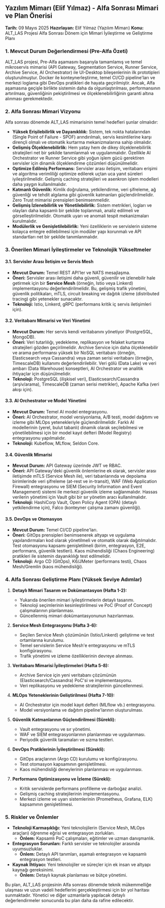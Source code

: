 ## Yazılım Mimarı (Elif Yılmaz) - Alfa Sonrası Mimari ve Plan Önerisi

**Tarih:** 09 Mayıs 2025
**Hazırlayan:** Elif Yılmaz (Yazılım Mimarı)
**Konu:** ALT_LAS Projesi Alfa Sonrası Dönem için Mimari İyileştirme ve Geliştirme Planı

### 1. Mevcut Durum Değerlendirmesi (Pre-Alfa Özeti)

ALT_LAS projesi, Pre-Alfa aşamasını başarıyla tamamlamış ve temel mikroservis mimarisi (API Gateway, Segmentation Service, Runner Service, Archive Service, AI Orchestrator) ile UI-Desktop bileşenlerinin ilk prototipleri oluşturulmuştur. Docker ile konteynerleştirme, temel CI/CD pipeline'ları ve merkezi loglama gibi DevOps pratikleri de hayata geçirilmiştir. Ancak, Alfa aşamasına geçişle birlikte sistemin daha da olgunlaştırılması, performansının artırılması, güvenliğinin pekiştirilmesi ve ölçeklenebilirliğinin garanti altına alınması gerekmektedir.

### 2. Alfa Sonrası Mimari Vizyonu

Alfa sonrası dönemde ALT_LAS mimarisinin temel hedefleri şunlar olmalıdır:

*   **Yüksek Erişilebilirlik ve Dayanıklılık:** Sistem, tek nokta hatalarından (Single Point of Failure - SPOF) arındırılmalı, servis kesintilerine karşı dirençli olmalı ve otomatik kurtarma mekanizmalarına sahip olmalıdır.
*   **Gelişmiş Ölçeklenebilirlik:** Hem yatay hem de dikey ölçeklenebilirlik stratejileri net bir şekilde tanımlanmalı ve uygulanmalıdır. Özellikle AI Orchestrator ve Runner Service gibi yoğun işlem gücü gerektiren servisler için dinamik ölçeklendirme çözümleri düşünülmelidir.
*   **Optimize Edilmiş Performans:** Servisler arası iletişim, veritabanı erişimi ve algoritma verimliliği optimize edilerek uçtan uca yanıt süreleri iyileştirilmelidir. Gelişmiş caching stratejileri ve asenkron işlem modelleri daha yaygın kullanılmalıdır.
*   **Katmanlı Güvenlik:** Kimlik doğrulama, yetkilendirme, veri şifreleme, ağ güvenliği ve tehdit algılama gibi güvenlik katmanları güçlendirilmelidir. Zero Trust mimarisi prensipleri benimsenmelidir.
*   **Gelişmiş İzlenebilirlik ve Yönetilebilirlik:** Sistem metrikleri, logları ve olayları daha kapsamlı bir şekilde toplanmalı, analiz edilmeli ve görselleştirilmelidir. Otomatik uyarı ve anomali tespit mekanizmaları kurulmalıdır.
*   **Modülerlik ve Genişletilebilirlik:** Yeni özelliklerin ve servislerin sisteme kolayca entegre edilebilmesi için modüler yapı korunmalı ve API standartları net bir şekilde tanımlanmalıdır.

### 3. Önerilen Mimari İyileştirmeler ve Teknolojik Yükseltmeler

#### 3.1. Servisler Arası İletişim ve Servis Mesh

*   **Mevcut Durum:** Temel REST API'ler ve NATS mesajlaşma.
*   **Öneri:** Servisler arası iletişimi daha güvenli, güvenilir ve izlenebilir hale getirmek için bir **Service Mesh** (örneğin, Istio veya Linkerd) implementasyonu değerlendirilmelidir. Bu, gelişmiş trafik yönetimi, güvenlik politikaları, mTLS, circuit breaking ve dağıtık izleme (distributed tracing) gibi yetenekler sunacaktır.
*   **Teknoloji:** Istio, Linkerd, gRPC (performans kritik iç servis iletişimleri için).

#### 3.2. Veritabanı Mimarisi ve Veri Yönetimi

*   **Mevcut Durum:** Her servis kendi veritabanını yönetiyor (PostgreSQL, MongoDB).
*   **Öneri:** Veri tutarlılığı, yedekleme, replikasyon ve felaket kurtarma stratejileri gözden geçirilmelidir. Archive Service için daha ölçeklenebilir ve arama performansı yüksek bir NoSQL veritabanı (örneğin, Elasticsearch veya Cassandra) veya zaman serisi veritabanı (örneğin, TimescaleDB) kullanımı değerlendirilebilir. Veri gölü (Data Lake) ve veri ambarı (Data Warehouse) konseptleri, AI Orchestrator ve analitik ihtiyaçlar için düşünülmelidir.
*   **Teknoloji:** PostgreSQL (ilişkisel veri), Elasticsearch/Cassandra (arşiv/arama), TimescaleDB (zaman serisi metrikler), Apache Kafka (veri akışı için).

#### 3.3. AI Orchestrator ve Model Yönetimi

*   **Mevcut Durum:** Temel AI model entegrasyonu.
*   **Öneri:** AI Orchestrator, model versiyonlama, A/B testi, model dağıtımı ve izleme gibi MLOps yetenekleriyle güçlendirilmelidir. Farklı AI modellerinin (yerel, bulut tabanlı) dinamik olarak seçilebilmesi ve yönetilebilmesi için bir model kayıt defteri (Model Registry) entegrasyonu yapılmalıdır.
*   **Teknoloji:** Kubeflow, MLflow, Seldon Core.

#### 3.4. Güvenlik Mimarisi

*   **Mevcut Durum:** API Gateway üzerinde JWT ve RBAC.
*   **Öneri:** API Gateway'deki güvenlik önlemlerine ek olarak, servisler arası iletişimde mTLS (Service Mesh ile), veri tabanlarında ve depolama birimlerinde veri şifreleme (at-rest ve in-transit), WAF (Web Application Firewall) entegrasyonu ve SIEM (Security Information and Event Management) sistemi ile merkezi güvenlik izleme sağlanmalıdır. Hassas verilerin yönetimi için Vault gibi bir sır yönetim aracı kullanılmalıdır.
*   **Teknoloji:** HashiCorp Vault, Open Policy Agent (OPA) (detaylı yetkilendirme için), Falco (konteyner çalışma zamanı güvenliği).

#### 3.5. DevOps ve Otomasyon

*   **Mevcut Durum:** Temel CI/CD pipeline'ları.
*   **Öneri:** GitOps prensipleri benimsenerek altyapı ve uygulama yapılandırmaları kod olarak yönetilmeli ve otomatik olarak dağıtılmalıdır. Test otomasyonu kapsamı genişletilmeli (birim, entegrasyon, E2E, performans, güvenlik testleri). Kaos mühendisliği (Chaos Engineering) pratikleri ile sistemin dayanıklılığı test edilmelidir.
*   **Teknoloji:** Argo CD (GitOps), K6/JMeter (performans testi), Chaos Mesh/Gremlin (kaos mühendisliği).

### 4. Alfa Sonrası Geliştirme Planı (Yüksek Seviye Adımlar)

1.  **Detaylı Mimari Tasarım ve Dokümantasyon (Hafta 1-2):**
    *   Yukarıda önerilen mimari iyileştirmelerin detaylı tasarımı.
    *   Teknoloji seçimlerinin kesinleştirilmesi ve PoC (Proof of Concept) çalışmalarının planlanması.
    *   Güncellenmiş mimari dokümantasyonunun hazırlanması.

2.  **Service Mesh Entegrasyonu (Hafta 3-6):**
    *   Seçilen Service Mesh çözümünün (Istio/Linkerd) geliştirme ve test ortamlarına kurulumu.
    *   Temel servislerin Service Mesh'e entegrasyonu ve mTLS konfigürasyonu.
    *   Trafik yönetimi ve izleme özelliklerinin devreye alınması.

3.  **Veritabanı Mimarisi İyileştirmeleri (Hafta 5-8):**
    *   Archive Service için yeni veritabanı çözümünün (Elasticsearch/Cassandra) PoC'si ve implementasyonu.
    *   Veri replikasyonu ve yedekleme stratejilerinin güncellenmesi.

4.  **MLOps Yeteneklerinin Geliştirilmesi (Hafta 7-10):**
    *   AI Orchestrator için model kayıt defteri (MLflow vb.) entegrasyonu.
    *   Model versiyonlama ve dağıtım pipeline'larının oluşturulması.

5.  **Güvenlik Katmanlarının Güçlendirilmesi (Sürekli):**
    *   Vault entegrasyonu ve sır yönetimi.
    *   WAF ve SIEM entegrasyonlarının planlanması ve uygulanması.
    *   Periyodik güvenlik taramaları ve sızma testleri.

6.  **DevOps Pratiklerinin İyileştirilmesi (Sürekli):**
    *   GitOps araçlarının (Argo CD) kurulumu ve konfigürasyonu.
    *   Test otomasyon kapsamının genişletilmesi.
    *   Kaos mühendisliği deneylerinin planlanması ve uygulanması.

7.  **Performans Optimizasyonu ve İzleme (Sürekli):**
    *   Kritik servislerde performans profilleme ve darboğaz analizi.
    *   Gelişmiş caching stratejilerinin implementasyonu.
    *   Merkezi izleme ve uyarı sistemlerinin (Prometheus, Grafana, ELK) kapsamının genişletilmesi.

### 5. Riskler ve Önlemler

*   **Teknoloji Karmaşıklığı:** Yeni teknolojilerin (Service Mesh, MLOps araçları) öğrenme eğrisi ve entegrasyon zorlukları.
    *   **Önlem:** Kapsamlı PoC çalışmaları, eğitimler ve uzman danışmanlık.
*   **Entegrasyon Sorunları:** Farklı servisler ve teknolojiler arasında uyumsuzluklar.
    *   **Önlem:** Detaylı API tanımları, aşamalı entegrasyon ve kapsamlı entegrasyon testleri.
*   **Kaynak İhtiyacı:** Yeni teknolojiler ve süreçler için ek insan ve altyapı kaynağı gereksinimi.
    *   **Önlem:** Detaylı kaynak planlaması ve bütçe yönetimi.

Bu plan, ALT_LAS projesinin Alfa sonrası dönemde teknik mükemmelliğe ulaşması ve uzun vadeli hedeflerini gerçekleştirmesi için bir yol haritası sunmaktadır. Yönetici ve diğer uzmanlarla yapılacak detaylı değerlendirmeler sonucunda bu plan daha da rafine edilecektir.
